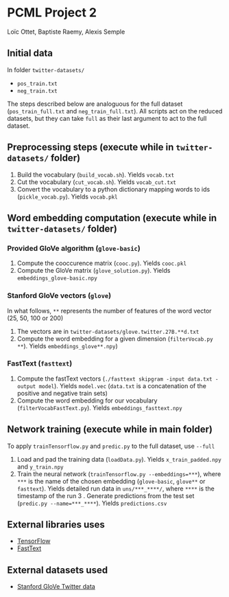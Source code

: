 # PCML Project 2
Loïc Ottet, Baptiste Raemy, Alexis Semple

## Initial data
In folder `twitter-datasets/`
- `pos_train.txt`
- `neg_train.txt`

The steps described below are analoguous for the full dataset (`pos_train_full.txt` and `neg_train_full.txt`). All scripts act on the reduced datasets, but they can take `full` as their last argument to act to the full dataset.

## Preprocessing steps (execute while in `twitter-datasets/` folder)

1. Build the vocabulary (`build_vocab.sh`). Yields `vocab.txt`
2. Cut the vocabulary (`cut_vocab.sh`). Yields `vocab_cut.txt`
3. Convert the vocabulary to a python dictionary mapping words to ids (`pickle_vocab.py`). Yields `vocab.pkl`

## Word embedding computation (execute while in `twitter-datasets/` folder)

### Provided GloVe algorithm (`glove-basic`)
1. Compute the cooccurence matrix (`cooc.py`). Yields `cooc.pkl`
2. Compute the GloVe matrix (`glove_solution.py`). Yields `embeddings_glove-basic.npy`

### Stanford GloVe vectors (`glove`)
In what follows, `**` represents the number of features of the word vector (25, 50, 100 or 200)

1. The vectors are in `twitter-datasets/glove.twitter.27B.**d.txt`
2. Compute the word embedding for a given dimension (`filterVocab.py **`). Yields `embeddings_glove**.npy`)

### FastText (`fasttext`)
1. Compute the fastText vectors (`./fasttext skipgram -input data.txt -output model`). Yields `model.vec` (`data.txt` is a concatenation of the positive and negative train sets)
2. Compute the word embedding for our vocabulary (`filterVocabFastText.py`). Yields `embeddings_fasttext.npy`

## Network training (execute while in main folder)
To apply `trainTensorflow.py` and `predic.py` to the full dataset, use `--full`

1. Load and pad the training data (`loadData.py`). Yields `x_train_padded.npy` and `y_train.npy`
2. Train the neural network (`trainTensorflow.py --embeddings=***`), where `***` is the name of the chosen embedding (`glove-basic`, `glove**` or `fasttext`). Yields detailed run data in `uns/***_****/`, where `****` is the timestamp of the run
3 . Generate predictions from the test set (`predic.py --name=***_****`). Yields `predictions.csv`

## External libraries uses

- [TensorFlow](https://www.tensorflow.org)
- [FastText](https://research.fb.com/projects/fasttext/)

## External datasets used

- [Stanford GloVe Twitter data](http://nlp.stanford.edu/data/glove.twitter.27B.zip "Download link")